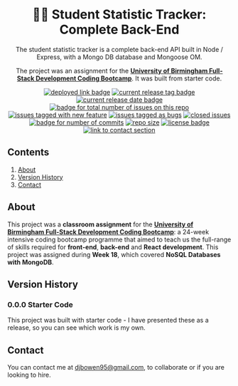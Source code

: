 <h1 align="center"> 🧑‍🎓 Student Statistic Tracker: Complete Back-End </h1>
<div align="center">
  <p>The student statistic tracker is a complete back-end API built in Node / Express, with a Mongo DB database and Mongoose OM.</p>
  <p>The project was an assignment for the <a href="https://gist.github.com/djbowen95/2846640d520a16165b9b23db2d9e0926"><strong>University of Birmingham Full-Stack Development Coding Bootcamp</strong></a>. It was built from starter code.</p>

<a href="https://djbowen95.github.io/Student-Stat-Tracker/"><img src="https://img.shields.io/badge/Not%20currently%20deployed%20-e34c02?style=flat-square" alt="deployed link badge"></a>
  <a href="https://github.com/djbowen95/Student-Stat-Tracker/releases/latest"><img src="https://img.shields.io/github/v/release/djbowen95/Student-Stat-Tracker?style=flat-square&color=FDA325" alt="current release tag badge"></a>
  <a href="https://github.com/djbowen95/Student-Stat-Tracker/releases/latest"><img src="https://img.shields.io/github/release-date/djbowen95/Student-Stat-Tracker?style=flat-square&color=FDA325" alt="current release date badge"></a>
  <br/>
  <a href="https://github.com/djbowen95/Student-Stat-Tracker/issues"><img src="https://img.shields.io/github/issues/djbowen95/Student-Stat-Tracker?style=flat-square&color=E5E5E5" alt="badge for total number of issues on this repo"></a>
  <a href="https://github.com/djbowen95/Student-Stat-Tracker/issues?q=is%3Aissue+is%3Aopen+label%3A%22new+feature%22"><img src="https://img.shields.io/github/issues/djbowen95/Student-Stat-Tracker/new%20feature?style=flat-square&label=enhancements&color=b8dcff" alt="issues tagged with new feature"></a>
  <a href="https://github.com/djbowen95/Student-Stat-Tracker/issues?q=is%3Aissue+is%3Aopen+label%3Abug"><img src="https://img.shields.io/github/issues/djbowen95/Student-Stat-Tracker/bug?style=flat-square&label=bugs&color=fedfb1" alt="issues tagged as bugs"></a>
  <a href="https://github.com/djbowen95/Student-Stat-Tracker/issues?q=is%3Aissue+label%3Abug+is%3Aclosed"><img src="https://img.shields.io/github/issues-closed/djbowen95/Student-Stat-Tracker?style=flat-square&color=8E8E8E" alt="closed issues"></a>
  <br/>
  <a href="https://github.com/djbowen95/Student-Stat-Tracker/commits/main"><img src="https://img.shields.io/github/commit-activity/t/djbowen95/Student-Stat-Tracker?style=flat-square&color=1348ba" alt="badge for number of commits"></a>
  <a href="https://github.com/djbowen95/Student-Stat-Tracker/pulse"><img src="https://img.shields.io/github/repo-size/djbowen95/Student-Stat-Tracker?style=flat-square&color=E5E5E5" alt="repo size"></a>
  <a href="https://github.com/djbowen95/Student-Stat-Tracker/blob/main/LICENSE"><img src="https://img.shields.io/github/license/djbowen95/Student-Stat-Tracker?style=flat-square&color=00df54" alt="license badge"></a>
  <a href="#contact"><img src="https://img.shields.io/badge/Contact!%20-1348ba?style=flat-square" alt="link to contact section"></a>
  <br/>
</div>

## Contents
1. [About](#about)
2. [Version History](#version-history)
3. [Contact](#contact)

## About
This project was a <strong>classroom assignment</strong> for the <strong>[University of Birmingham Full-Stack Development Coding Bootcamp](https://gist.github.com/djbowen95/2846640d520a16165b9b23db2d9e0926)</strong>: a 24-week intensive coding bootcamp programme that aimed to teach us the full-range of skills required for <strong>front-end</strong>, <strong>back-end</strong> and <strong>React development</strong>. This project was assigned during <strong>Week 18</strong>, which covered <strong>NoSQL Databases with MongoDB</strong>.

## Version History
### 0.0.0 Starter Code
This project was built with starter code - I have presented these as a release, so you can see which work is my own.

## Contact
You can contact me at djbowen95@gmail.com, to collaborate or if you are looking to hire.
